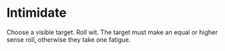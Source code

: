 # Intimidate

Choose a visible target. Roll wit. The target must make an equal or higher sense roll, otherwise they take one fatigue.